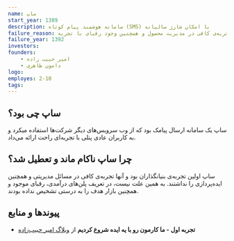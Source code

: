 ```yaml
---
name: ساپ
start_year: 1389
description: سامانه هوشمند پیام کوتاه (SMS) با امکان شارژ سالیانه
failure_reason: نداشتن دانش و تجربه‌ی کافی در مدیریت محصول و همچنین وجود رقبای با تجربه
failure_year: 1392
investors:
founders:
    - امیر حبیب زاده
    - دامون طاهری 
logo: 
employes: 2-10
tags:
---
```

## ساپ چی بود؟
ساپ یک سامانه ارسال پیامک بود که از وب سرویس‌های دیگر شرکت‌ها استفاده میکرد و به کاربران عادی پنلی با تجربه‌ای راحت ارائه می‌داد.

## چرا ساپ ناکام ماند و تعطیل شد؟
ساپ اولین تجربه‌ی بنیانگذاران بود و آنها تجربه‌ی کافی در مسائل مدیریتی و همچنین ایده‌پردازی را نداشتند. به همین علت نیست، در تعریف پلن‌های درآمدی، رقبای موجود و همچنین بازار هدف را به درستی تشخیص نداده بودند.

## پیوند‌ها و منابع
* **تجربه اول - ما کارمون رو با یه ایده شروع کردیم** از [وبلاگ امیر حبیب‌زاده](https://amirh.me/first-experience-we-start-our-work-with-an-idea/)